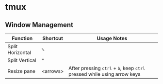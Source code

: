 # tmux
## Window Management
| Function         | Shortcut       | Usage Notes |
| ---------------- | -------------- | ----------- |
| Split Horizontal | ``%``              |             |
| Split Vertical   | ``"``              |             |
| Resize pane      | &lt;arrows&gt; | After pressing `ctrl` + `b`, keep `ctrl` pressed while using arrow keys | 

